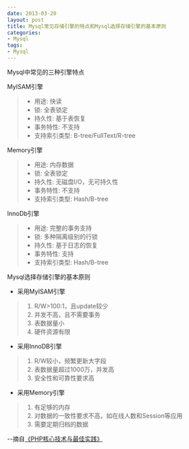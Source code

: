 ```yaml
---
date: 2013-03-20
layout: post
title: Mysql常见存储引擎的特点和Mysql选择存储引擎的基本原则
categories:
- Mysql
tags:
- Mysql
---
```


Mysql中常见的三种引擎特点

MyISAM引擎

> * 用途: 快读
> * 锁: 全表锁定
> * 持久性: 基于表恢复
> * 事务特性: 不支持
> * 支持索引类型: B-tree/FullText/R-tree

Memory引擎

> * 用途: 内存数据
> * 锁: 全表锁定
> * 持久性: 无磁盘I/O，无可持久性
> * 事务特性: 不支持
> * 支持索引类型: Hash/B-tree

InnoDb引擎

> * 用途: 完整的事务支持
> * 锁: 多种隔离级别的行锁
> * 持久性: 基于日志的恢复
> * 事务特性: 支持
> * 支持索引类型: Hash/B-tree


Mysql选择存储引擎的基本原则

* 采用MyISAM引擎

> 1. R/W>100:1，且update较少
> 2. 并发不高，且不需要事务
> 3. 表数据量小
> 4. 硬件资源有限

* 采用InnoDB引擎

> 1. R/W较小，频繁更新大字段
> 2. 表数据量超过1000万，并发高
> 3. 安全性和可靠性要求高

* 采用Memory引擎

> 1. 有足够的内存
> 2. 对数据的一致性要求不高，如在线人数和Session等应用
> 3. 需要定期归档的数据

--摘自[《PHP核心技术与最佳实践》](http://book.douban.com/subject/20370984/)
